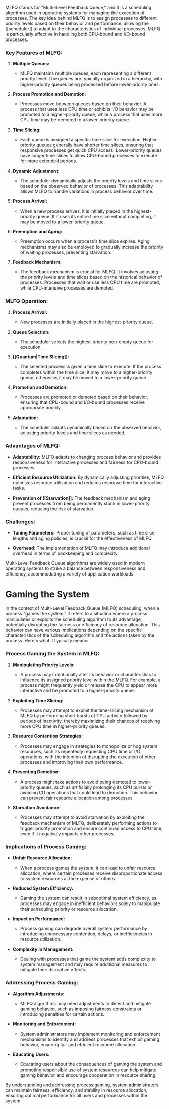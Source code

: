 MLFQ stands for "Multi-Level Feedback Queue," and it is a scheduling algorithm used in operating systems for managing the execution of processes. The key idea behind MLFQ is to assign processes to different priority levels based on their behavior and performance, allowing the [[scheduler]] to adapt to the characteristics of individual processes. MLFQ is particularly effective in handling both CPU-bound and I/O-bound processes.

### Key Features of MLFQ:

1. **Multiple Queues:**
   - MLFQ maintains multiple queues, each representing a different priority level. The queues are typically organized in a hierarchy, with higher-priority queues being processed before lower-priority ones.

2. **Process Promotion and Demotion:**
   - Processes move between queues based on their behavior. A process that uses less CPU time or exhibits I/O behavior may be promoted to a higher-priority queue, while a process that uses more CPU time may be demoted to a lower-priority queue.

3. **Time Slicing:**
   - Each queue is assigned a specific time slice for execution. Higher-priority queues generally have shorter time slices, ensuring that responsive processes get quick CPU access. Lower-priority queues have longer time slices to allow CPU-bound processes to execute for more extended periods.

4. **Dynamic Adjustment:**
   - The scheduler dynamically adjusts the priority levels and time slices based on the observed behavior of processes. This adaptability allows MLFQ to handle variations in process behavior over time.

5. **Process Arrival:**
   - When a new process arrives, it is initially placed in the highest-priority queue. If it uses its entire time slice without completing, it may be moved to a lower-priority queue.

6. **Preemption and Aging:**
   - Preemption occurs when a process's time slice expires. Aging mechanisms may also be employed to gradually increase the priority of waiting processes, preventing starvation.

7. **Feedback Mechanism:**
   - The feedback mechanism is crucial for MLFQ. It involves adjusting the priority levels and time slices based on the historical behavior of processes. Processes that wait or use less CPU time are promoted, while CPU-intensive processes are demoted.

### MLFQ Operation:

1. **Process Arrival:**
   - New processes are initially placed in the highest-priority queue.

2. **Queue Selection:**
   - The scheduler selects the highest-priority non-empty queue for execution.

3. **[[Quantum|Time Slicing]]:**
   - The selected process is given a time slice to execute. If the process completes within the time slice, it may move to a higher-priority queue; otherwise, it may be moved to a lower-priority queue.

4. **Promotion and Demotion:**
   - Processes are promoted or demoted based on their behavior, ensuring that CPU-bound and I/O-bound processes receive appropriate priority.

5. **Adaptation:**
   - The scheduler adapts dynamically based on the observed behavior, adjusting priority levels and time slices as needed.

### Advantages of MLFQ:

- **Adaptability:** MLFQ adapts to changing process behavior and provides responsiveness for interactive processes and fairness for CPU-bound processes.
  
- **Efficient Resource Utilization:** By dynamically adjusting priorities, MLFQ optimizes resource utilization and reduces response time for interactive tasks.

- **Prevention of [[Starvation]]:** The feedback mechanism and aging prevent processes from being permanently stuck in lower-priority queues, reducing the risk of starvation.

### Challenges:

- **Tuning Parameters:** Proper tuning of parameters, such as time slice lengths and aging policies, is crucial for the effectiveness of MLFQ.

- **Overhead:** The implementation of MLFQ may introduce additional overhead in terms of bookkeeping and complexity.

Multi-Level Feedback Queue algorithms are widely used in modern operating systems to strike a balance between responsiveness and efficiency, accommodating a variety of application workloads.

# Gaming the System

In the context of Multi-Level Feedback Queue (MLFQ) scheduling, when a process "games the system," it refers to a situation where a process manipulates or exploits the scheduling algorithm to its advantage, potentially disrupting the fairness or efficiency of resource allocation. This behavior can have various implications depending on the specific characteristics of the scheduling algorithm and the actions taken by the process. Here's what it typically means:

### Process Gaming the System in MLFQ:

1. **Manipulating Priority Levels:**
   - A process may intentionally alter its behavior or characteristics to influence its assigned priority level within the MLFQ. For example, a process might frequently yield or release the CPU to appear more interactive and be promoted to a higher-priority queue.

2. **Exploiting Time Slicing:**
   - Processes may attempt to exploit the time-slicing mechanism of MLFQ by performing short bursts of CPU activity followed by periods of inactivity, thereby maximizing their chances of receiving more CPU time in higher-priority queues.

3. **Resource Contention Strategies:**
   - Processes may engage in strategies to monopolize or hog system resources, such as repeatedly requesting CPU time or I/O operations, with the intention of disrupting the execution of other processes and improving their own performance.

4. **Preventing Demotion:**
   - A process might take actions to avoid being demoted to lower-priority queues, such as artificially prolonging its CPU bursts or avoiding I/O operations that could lead to demotion. This behavior can prevent fair resource allocation among processes.

5. **Starvation Avoidance:**
   - Processes may attempt to avoid starvation by exploiting the feedback mechanism of MLFQ, deliberately performing actions to trigger priority promotion and ensure continued access to CPU time, even if it negatively impacts other processes.

### Implications of Process Gaming:

- **Unfair Resource Allocation:**
  - When a process games the system, it can lead to unfair resource allocation, where certain processes receive disproportionate access to system resources at the expense of others.

- **Reduced System Efficiency:**
  - Gaming the system can result in suboptimal system efficiency, as processes may engage in inefficient behaviors solely to manipulate their scheduling priority or resource allocation.

- **Impact on Performance:**
  - Process gaming can degrade overall system performance by introducing unnecessary contention, delays, or inefficiencies in resource utilization.

- **Complexity in Management:**
  - Dealing with processes that game the system adds complexity to system management and may require additional measures to mitigate their disruptive effects.

### Addressing Process Gaming:

- **Algorithm Adjustments:**
  - MLFQ algorithms may need adjustments to detect and mitigate gaming behavior, such as imposing fairness constraints or introducing penalties for certain actions.

- **Monitoring and Enforcement:**
  - System administrators may implement monitoring and enforcement mechanisms to identify and address processes that exhibit gaming behavior, ensuring fair and efficient resource allocation.

- **Educating Users:**
  - Educating users about the consequences of gaming the system and promoting responsible use of system resources can help mitigate gaming behavior and encourage cooperation in resource sharing.

By understanding and addressing process gaming, system administrators can maintain fairness, efficiency, and stability in resource allocation, ensuring optimal performance for all users and processes within the system.